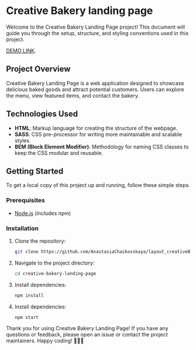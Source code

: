 # Creative Bakery landing page

Welcome to the Creative Bakery Landing Page project! This document will guide you through the setup, structure, and styling conventions used in this project.

[DEMO LINK](https://AnastasiaChaikovskaya.github.io/layout_creativeBakery/).

## Project Overview

Creative Bakery Landing Page is a web application designed to showcase delicious baked goods and attract potential customers. Users can explore the menu, view featured items, and contact the bakery.

## Technologies Used

- **HTML**: Markup language for creating the structure of the webpage.
- **SASS**: CSS pre-processor for writing more maintainable and scalable styles.
- **BEM (Block Element Modifier)**: Methodology for naming CSS classes to keep the CSS modular and reusable.

## Getting Started

To get a local copy of this project up and running, follow these simple steps.

### Prerequisites

- [Node.js](https://nodejs.org/en/) (includes npm)

### Installation

1. Clone the repository:

   ```bash
   git clone https://github.com/AnastasiaChaikovskaya/layout_creativeBakery.git
   ```

2. Navigate to the project directory:

   ```bash
   cd creative-bakery-landing-page
   ```

3. Install dependencies:

   ```bash
   npm install
   ```

4. Install dependencies:
   ```bash
   npm start
   ```

Thank you for using Creative Bakery Landing Page! If you have any questions or feedback, please open an issue or contact the project maintainers. Happy coding! 🎂🍰🥐
